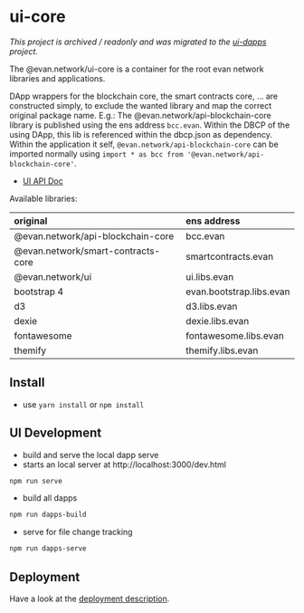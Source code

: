 # ui-core

*This project is archived / readonly and was migrated to the [ui-dapps](https://github.com/evannetwork/ui-dapps) project.*

The @evan.network/ui-core is a container for the root evan network libraries and applications.

DApp wrappers for the blockchain core, the smart contracts core, ... are constructed simply, to exclude the wanted library and map the correct original package name. E.g.: The @evan.network/api-blockchain-core library is published using the ens address `bcc.evan`. Within the DBCP of the using DApp, this lib is referenced within the dbcp.json as dependency. Within the application it self, `@evan.network/api-blockchain-core` can be imported normally using `import * as bcc from '@evan.network/api-blockchain-core'`.

- [UI API Doc](https://ui-docs.readthedocs.io/en/latest/core/index.html)

Available libraries:

| original                           | ens address              |
|:-----------------------------------|:-------------------------|
| @evan.network/api-blockchain-core  | bcc.evan                 |
| @evan.network/smart-contracts-core | smartcontracts.evan      |
| @evan.network/ui                   | ui.libs.evan             |
| bootstrap 4                        | evan.bootstrap.libs.evan |
| d3                                 | d3.libs.evan             |
| dexie                              | dexie.libs.evan          |
| fontawesome                        | fontawesome.libs.evan    |
| themify                            | themify.libs.evan        |

## Install
- use `yarn install` or `npm install`

## UI Development
- build and serve the local dapp serve
- starts an local server at http://localhost:3000/dev.html
```bash
npm run serve
```

- build all dapps
```bash
npm run dapps-build
```

- serve for file change tracking
```bash
npm run dapps-serve
```

## Deployment
Have a look at the [deployment description](https://evannetwork.github.io/dev/deployment).
